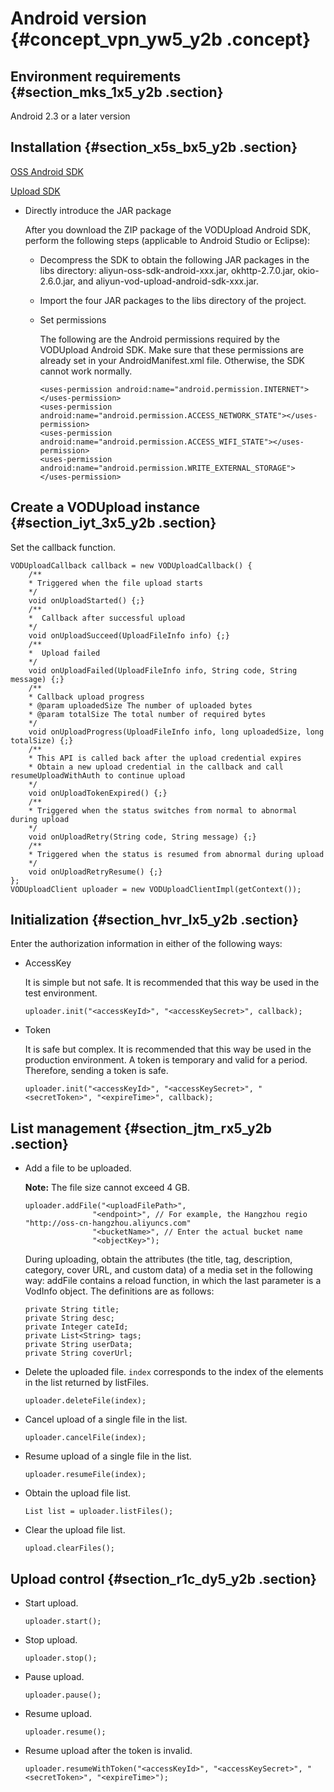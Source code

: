 # Android version {#concept_vpn_yw5_y2b .concept}

## Environment requirements {#section_mks_1x5_y2b .section}

Android 2.3 or a later version

## Installation {#section_x5s_bx5_y2b .section}

[OSS Android SDK](https://github.com/aliyun/aliyun-oss-android-sdk/)

[Upload SDK](https://help.aliyun.com/document_detail/48501.html)

-   Directly introduce the JAR package

    After you download the ZIP package of the VODUpload Android SDK, perform the following steps \(applicable to Android Studio or Eclipse\):

    -   Decompress the SDK to obtain the following JAR packages in the libs directory: aliyun-oss-sdk-android-xxx.jar, okhttp-2.7.0.jar, okio-2.6.0.jar, and aliyun-vod-upload-android-sdk-xxx.jar.
    -   Import the four JAR packages to the libs directory of the project.
    -   Set permissions

        The following are the Android permissions required by the VODUpload Android SDK. Make sure that these permissions are already set in your AndroidManifest.xml file. Otherwise, the SDK cannot work normally.

        ```
        <uses-permission android:name="android.permission.INTERNET"></uses-permission>
        <uses-permission android:name="android.permission.ACCESS_NETWORK_STATE"></uses-permission>
        <uses-permission android:name="android.permission.ACCESS_WIFI_STATE"></uses-permission>
        <uses-permission android:name="android.permission.WRITE_EXTERNAL_STORAGE"></uses-permission>
        ```


## Create a VODUpload instance {#section_iyt_3x5_y2b .section}

Set the callback function.

```
VODUploadCallback callback = new VODUploadCallback() {
    /**
    * Triggered when the file upload starts
    */
    void onUploadStarted() {;}
    /**
    *  Callback after successful upload
    */
    void onUploadSucceed(UploadFileInfo info) {;}
    /**
    *  Upload failed
    */
    void onUploadFailed(UploadFileInfo info, String code, String message) {;}
    /**
    * Callback upload progress
    * @param uploadedSize The number of uploaded bytes
    * @param totalSize The total number of required bytes
    */
    void onUploadProgress(UploadFileInfo info, long uploadedSize, long totalSize) {;}
    /**
    * This API is called back after the upload credential expires
    * Obtain a new upload credential in the callback and call resumeUploadWithAuth to continue upload
    */
    void onUploadTokenExpired() {;}
    /**
    * Triggered when the status switches from normal to abnormal during upload
    */
    void onUploadRetry(String code, String message) {;}
    /**
    * Triggered when the status is resumed from abnormal during upload
    */
    void onUploadRetryResume() {;}
};
VODUploadClient uploader = new VODUploadClientImpl(getContext());
```

## Initialization {#section_hvr_lx5_y2b .section}

Enter the authorization information in either of the following ways:

-   AccessKey

    It is simple but not safe. It is recommended that this way be used in the test environment.

    ```
    uploader.init("<accessKeyId>", "<accessKeySecret>", callback);
    ```

-   Token

    It is safe but complex. It is recommended that this way be used in the production environment. A token is temporary and valid for a period. Therefore, sending a token is safe.

    ```
    uploader.init("<accessKeyId>", "<accessKeySecret>", "<secretToken>", "<expireTime>", callback);
    ```


## List management {#section_jtm_rx5_y2b .section}

-   Add a file to be uploaded.

    **Note:** The file size cannot exceed 4 GB.

    ```
    uploader.addFile("<uploadFilePath>",
                   "<endpoint>", // For example, the Hangzhou regio "http://oss-cn-hangzhou.aliyuncs.com"
                   "<bucketName>", // Enter the actual bucket name
                   "<objectKey>");
    ```

    During uploading, obtain the attributes \(the title, tag, description, category, cover URL, and custom data\) of a media set in the following way: addFile contains a reload function, in which the last parameter is a VodInfo object. The definitions are as follows:

    ```
    private String title;
    private String desc;
    private Integer cateId;
    private List<String> tags;
    private String userData;
    private String coverUrl;
    ```

-   Delete the uploaded file. `index` corresponds to the index of the elements in the list returned by listFiles.

    ```
    uploader.deleteFile(index);
    ```

-   Cancel upload of a single file in the list.

    ```
    uploader.cancelFile(index);
    ```

-   Resume upload of a single file in the list.

    ```
    uploader.resumeFile(index);
    ```

-   Obtain the upload file list.

    ```
    List list = uploader.listFiles();
    ```

-   Clear the upload file list.

    ```
    upload.clearFiles();
    ```


## Upload control {#section_r1c_dy5_y2b .section}

-   Start upload.

    ```
    uploader.start();
    ```

-   Stop upload.

    ```
    uploader.stop();
    ```

-   Pause upload.

    ```
    uploader.pause();
    ```

-   Resume upload.

    ```
    uploader.resume();
    ```

-   Resume upload after the token is invalid.

    ```
    uploader.resumeWithToken("<accessKeyId>", "<accessKeySecret>", "<secretToken>", "<expireTime>");
    ```


